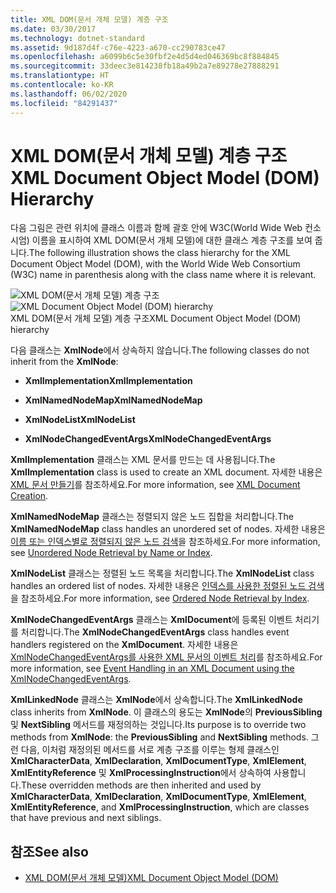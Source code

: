 ```yaml
---
title: XML DOM(문서 개체 모델) 계층 구조
ms.date: 03/30/2017
ms.technology: dotnet-standard
ms.assetid: 9d187d4f-c76e-4223-a670-cc290783ce47
ms.openlocfilehash: a6099b6c5e30fbf2e4d5d4ed046369bc8f884845
ms.sourcegitcommit: 33deec3e814238fb18a49b2a7e89278e27888291
ms.translationtype: HT
ms.contentlocale: ko-KR
ms.lasthandoff: 06/02/2020
ms.locfileid: "84291437"
---
```

# <a name="xml-document-object-model-dom-hierarchy"></a><span data-ttu-id="90a0c-102">XML DOM(문서 개체 모델) 계층 구조</span><span class="sxs-lookup"><span data-stu-id="90a0c-102">XML Document Object Model (DOM) Hierarchy</span></span>
<span data-ttu-id="90a0c-103">다음 그림은 관련 위치에 클래스 이름과 함께 괄호 안에 W3C(World Wide Web 컨소시엄) 이름을 표시하여 XML DOM(문서 개체 모델)에 대한 클래스 계층 구조를 보여 줍니다.</span><span class="sxs-lookup"><span data-stu-id="90a0c-103">The following illustration shows the class hierarchy for the XML Document Object Model (DOM), with the World Wide Web Consortium (W3C) name in parenthesis along with the class name where it is relevant.</span></span>  
  
 <span data-ttu-id="90a0c-104">![XML DOM(문서 개체 모델) 계층 구조](media/dom-class-hierarchy.gif "Dom_class_hierarchy")</span><span class="sxs-lookup"><span data-stu-id="90a0c-104">![XML Document Object Model &#40;DOM&#41; hierarchy](media/dom-class-hierarchy.gif "Dom_class_hierarchy")</span></span>  
<span data-ttu-id="90a0c-105">XML DOM(문서 개체 모델) 계층 구조</span><span class="sxs-lookup"><span data-stu-id="90a0c-105">XML Document Object Model (DOM) hierarchy</span></span>  
  
 <span data-ttu-id="90a0c-106">다음 클래스는 **XmlNode**에서 상속하지 않습니다.</span><span class="sxs-lookup"><span data-stu-id="90a0c-106">The following classes do not inherit from the **XmlNode**:</span></span>  
  
- <span data-ttu-id="90a0c-107">**XmlImplementation**</span><span class="sxs-lookup"><span data-stu-id="90a0c-107">**XmlImplementation**</span></span>  
  
- <span data-ttu-id="90a0c-108">**XmlNamedNodeMap**</span><span class="sxs-lookup"><span data-stu-id="90a0c-108">**XmlNamedNodeMap**</span></span>  
  
- <span data-ttu-id="90a0c-109">**XmlNodeList**</span><span class="sxs-lookup"><span data-stu-id="90a0c-109">**XmlNodeList**</span></span>  
  
- <span data-ttu-id="90a0c-110">**XmlNodeChangedEventArgs**</span><span class="sxs-lookup"><span data-stu-id="90a0c-110">**XmlNodeChangedEventArgs**</span></span>  
  
 <span data-ttu-id="90a0c-111">**XmlImplementation** 클래스는 XML 문서를 만드는 데 사용됩니다.</span><span class="sxs-lookup"><span data-stu-id="90a0c-111">The **XmlImplementation** class is used to create an XML document.</span></span> <span data-ttu-id="90a0c-112">자세한 내용은 [XML 문서 만들기](xml-document-creation.md)를 참조하세요.</span><span class="sxs-lookup"><span data-stu-id="90a0c-112">For more information, see [XML Document Creation](xml-document-creation.md).</span></span>  
  
 <span data-ttu-id="90a0c-113">**XmlNamedNodeMap** 클래스는 정렬되지 않은 노드 집합을 처리합니다.</span><span class="sxs-lookup"><span data-stu-id="90a0c-113">The **XmlNamedNodeMap** class handles an unordered set of nodes.</span></span> <span data-ttu-id="90a0c-114">자세한 내용은 [이름 또는 인덱스별로 정렬되지 않은 노드 검색](unordered-node-retrieval-by-name-or-index.md)을 참조하세요.</span><span class="sxs-lookup"><span data-stu-id="90a0c-114">For more information, see [Unordered Node Retrieval by Name or Index](unordered-node-retrieval-by-name-or-index.md).</span></span>  
  
 <span data-ttu-id="90a0c-115">**XmlNodeList** 클래스는 정렬된 노드 목록을 처리합니다.</span><span class="sxs-lookup"><span data-stu-id="90a0c-115">The **XmlNodeList** class handles an ordered list of nodes.</span></span> <span data-ttu-id="90a0c-116">자세한 내용은 [인덱스를 사용한 정렬된 노드 검색](ordered-node-retrieval-by-index.md)을 참조하세요.</span><span class="sxs-lookup"><span data-stu-id="90a0c-116">For more information, see [Ordered Node Retrieval by Index](ordered-node-retrieval-by-index.md).</span></span>  
  
 <span data-ttu-id="90a0c-117">**XmlNodeChangedEventArgs** 클래스는 **XmlDocument**에 등록된 이벤트 처리기를 처리합니다.</span><span class="sxs-lookup"><span data-stu-id="90a0c-117">The **XmlNodeChangedEventArgs** class handles event handlers registered on the **XmlDocument**.</span></span> <span data-ttu-id="90a0c-118">자세한 내용은 [XmlNodeChangedEventArgs를 사용한 XML 문서의 이벤트 처리](event-handling-in-an-xml-document-using-the-xmlnodechangedeventargs.md)를 참조하세요.</span><span class="sxs-lookup"><span data-stu-id="90a0c-118">For more information, see [Event Handling in an XML Document using the XmlNodeChangedEventArgs](event-handling-in-an-xml-document-using-the-xmlnodechangedeventargs.md).</span></span>  
  
 <span data-ttu-id="90a0c-119">**XmlLinkedNode** 클래스는 **XmlNode**에서 상속합니다.</span><span class="sxs-lookup"><span data-stu-id="90a0c-119">The **XmlLinkedNode** class inherits from **XmlNode**.</span></span> <span data-ttu-id="90a0c-120">이 클래스의 용도는 **XmlNode**의 **PreviousSibling** 및 **NextSibling** 메서드를 재정의하는 것입니다.</span><span class="sxs-lookup"><span data-stu-id="90a0c-120">Its purpose is to override two methods from **XmlNode**: the **PreviousSibling** and **NextSibling** methods.</span></span> <span data-ttu-id="90a0c-121">그런 다음, 이처럼 재정의된 메서드를 서로 계층 구조를 이루는 형제 클래스인 **XmlCharacterData**, **XmlDeclaration**, **XmlDocumentType**, **XmlElement**, **XmlEntityReference** 및 **XmlProcessingInstruction**에서 상속하여 사용합니다.</span><span class="sxs-lookup"><span data-stu-id="90a0c-121">These overridden methods are then inherited and used by **XmlCharacterData**, **XmlDeclaration**, **XmlDocumentType**, **XmlElement**, **XmlEntityReference**, and **XmlProcessingInstruction**, which are classes that have previous and next siblings.</span></span>  
  
## <a name="see-also"></a><span data-ttu-id="90a0c-122">참조</span><span class="sxs-lookup"><span data-stu-id="90a0c-122">See also</span></span>

- [<span data-ttu-id="90a0c-123">XML DOM(문서 개체 모델)</span><span class="sxs-lookup"><span data-stu-id="90a0c-123">XML Document Object Model (DOM)</span></span>](xml-document-object-model-dom.md)
